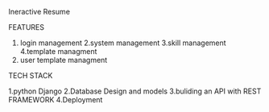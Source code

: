 Ineractive Resume

FEATURES

1. login management
2.system management
3.skill management
4.template managment
5. user template managment 

TECH STACK

1.python Django
2.Database Design and models
3.buliding an API with REST FRAMEWORK
4.Deployment
